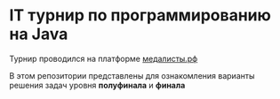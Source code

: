 # IT турнир по программированию на Java 
Турнир проводился на платформе [медалисты.рф](https://www.xn--80ahcooc4bi5f.xn--p1ai/)

В этом репозитории представлены для ознакомления варианты решения задач уровня __полуфинала__ и __финала__
